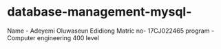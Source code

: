 # database-management-mysql-
Name - Adeyemi Oluwaseun Edidiong 
Matric no- 17CJ022465 
program - Computer engineering 400 level
